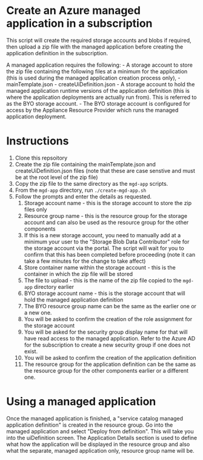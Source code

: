 # Create an Azure managed application in a subscription

This script will create the required storage accounts and blobs if required, then upload a zip file with the managed application before creating the application definition in the subscription.

A managed application requires the following:
    - A storage account to store the zip file containing the following files at a minimum for the application (this is used during the managed application creation process only),
        - mainTemplate.json
        - createUiDefinition.json
    - A storage account to hold the managed application runtime versions of the application definition (this is where the application deployments are actually run from). This is referred to as the BYO storage account.
    - The BYO storage account is configured for access by the Appliance Resource Provider which runs the managed application deployment.

# Instructions

1. Clone this repsoitory
2. Create the zip file containing the mainTemplate.json and createUiDefinition.json files (note that these are case senstive and must be at the root level of the zip file)
3. Copy the zip file to the same directory as the `mgd-app` scripts.
4. From the `mgd-app` directory, run `./create-mgd-app.sh` 
5. Follow the prompts and enter the details as requested.
    1. Storage account name - this is the storage account to store the zip files only
    2. Resource group name - this is the resource group for the storage account and can also be used as the resource group for the other components
    3. If this is a new storage account, you need to manually add at a minimum your user to the "Storage Blob Data Contributor" role for the storage account via the portal. The script will wait for you to confirm that this has been completed before proceeding (note it can take a few minutes for the change to take affect)
    4. Store container name within the storage account - this is the container in which the zip file will be stored
    5. The file to upload - this is the name of the zip file copied to the `mgd-app` directory earlier
    6. BYO storage account name - this is the storage account that will hold the managed application definition
    7. The BYO resource group name can be the same as the earlier one or a new one.
    8. You will be asked to confirm the creation of the role assignment for the storage account
    9. You will be asked for the security group display name for that will have read access to the managed application. Refer to the Azure AD for the subscription to create a new security group if one does not exist.
    10. You will be asked to confirm the creation of the application definition
    11. The resource group for the application definition can be the same as the resource group for the other components earlier or a different one.

# Using a managed application

Once the managed application is finished, a "service catalog managed application definition" is created in the resource group. Go into the managed application and select "Deploy from definition". This will take you into the uiDefinition screen. The Application Details section is used to define what how the application will be displayed in the resource group and also what the separate, managed application only, resource group name will be. 